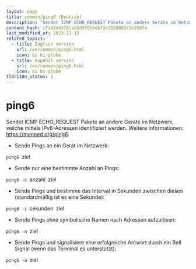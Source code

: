 ```yaml
---
layout: page
title: common/ping6 (Deutsch)
description: "Sendet ICMP ECHO_REQUEST Pakete an andere Geräte im Netzwerk, welche mittels IPv6-Adressen identifiziert werden."
content_hash: cf343d4378ca55d970bbeb73e355908372e250f4
last_modified_at: 2023-11-12
related_topics:
  - title: English version
    url: /en/common/ping6.html
    icon: bi bi-globe
  - title: español version
    url: /es/common/ping6.html
    icon: bi bi-globe
tldri18n_status: 2
---
```

# ping6

Sendet ICMP ECHO_REQUEST Pakete an andere Geräte im Netzwerk, welche mittels IPv6-Adressen identifiziert werden.
Weitere Informationen: <https://manned.org/ping6>.

- Sende Pings an ein Gerät im Netzwerk:

`ping6 `<span class="tldr-var badge badge-pill bg-dark-lm bg-white-dm text-white-lm text-dark-dm font-weight-bold">ziel</span>

- Sende nur eine bestimmte Anzahl an Pings:

`ping6 -c `<span class="tldr-var badge badge-pill bg-dark-lm bg-white-dm text-white-lm text-dark-dm font-weight-bold">anzahl</span>` `<span class="tldr-var badge badge-pill bg-dark-lm bg-white-dm text-white-lm text-dark-dm font-weight-bold">ziel</span>

- Sende Pings und bestimme das Interval in Sekunden zwischen diesen (standardmäßig ist es eine Sekunde):

`ping6 -i `<span class="tldr-var badge badge-pill bg-dark-lm bg-white-dm text-white-lm text-dark-dm font-weight-bold">sekunden</span>` `<span class="tldr-var badge badge-pill bg-dark-lm bg-white-dm text-white-lm text-dark-dm font-weight-bold">ziel</span>

- Sende Pings ohne symbolische Namen nach Adressen aufzulösen:

`ping6 -n `<span class="tldr-var badge badge-pill bg-dark-lm bg-white-dm text-white-lm text-dark-dm font-weight-bold">ziel</span>

- Sende Pings und signalisiere eine erfolgreiche Antwort durch ein Bell Signal (wenn das Terminal es unterstützt):

`ping6 -a `<span class="tldr-var badge badge-pill bg-dark-lm bg-white-dm text-white-lm text-dark-dm font-weight-bold">ziel</span>
